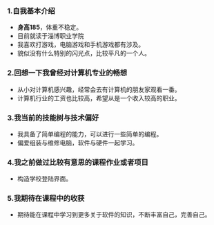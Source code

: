 ### 1.自我基本介绍
- **身高185**，体重不稳定。
- 目前就读于淄博职业学院
- 我喜欢打游戏，电脑游戏和手机游戏都有涉及。
- 貌似没有什么特别的闪光点，比较平凡的一个人。

### 2.回想一下我曾经对计算机专业的畅想
- 从小对计算机感兴趣，经常会去有计算机的朋友家观看一番。
- 计算机行业的工资也比较高，希望从是一个收入较高的职业。

### 3.我当前的技能树与技术偏好
- 我具备了简单编程的能力，可以进行一些简单的编程。
- 偏爱组装与维修电脑，软件与硬件一起学习。
### 4.我之前做过比较有意思的课程作业或者项目
- 构造学校登陆界面。
### 5.我期待在课程中的收获
- 期待能在课程中学习到更多关于软件的知识，不断丰富自己，完善自己。
